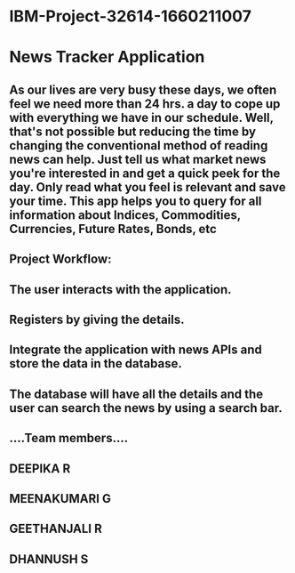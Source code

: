 # IBM-Project-32614-1660211007
# News Tracker Application

## As our lives are very busy these days, we often feel we need more than 24 hrs. a day to cope up with everything we have in our schedule. Well, that's not possible but reducing the time by changing the conventional method of reading news can help. Just tell us what market news you're interested in and get a quick peek for the day. Only read what you feel is relevant and save your time. This app helps you to query for all information about Indices, Commodities, Currencies, Future Rates, Bonds, etc

## Project Workflow:

## The user interacts with the application.

## Registers by giving the details.

## Integrate the application with news APIs and store the data in the database.

## The database will have all the details and the user can search the news by using a search bar.

## ....Team members....

##  DEEPIKA R 
##    MEENAKUMARI G 
##       GEETHANJALI R 
##              DHANNUSH S 
